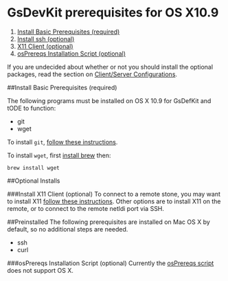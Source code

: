# GsDevKit prerequisites for OS X10.9

1. [Install Basic Prerequisites (required)](#install-basic-prerequisites-required)
3. [Install ssh (optional)](#install-ssh-optional)
4. [X11 Client (optional)](#install-x11-client-optional)
2. [osPrereqs Installation Script (optional)](#osPrereqs-installation-script-optional)

If you are undecided about whether or not you should install the optional packages, read the section on [Client/Server Configurations][4].

##Install Basic Prerequisites (required)

The following programs must be installed on OS X 10.9 for GsDefKit and tODE to function:

  - git
  - wget

To install `git`, [follow these instructions][2].

To install `wget`, first [install brew][1] then:

```
brew install wget
```

##Optional Installs

###Install X11 Client (optional)
To connect to a remote stone, you may want to install X11 [follow these instructions][3]. Other options are to install X11 on the remote, or to connect to the remote netldi port via SSH.

##Preinstalled
The following prerequisites are installed on Mac OS X by default, so no additional steps are needed.
- ssh
- curl

###osPrereqs Installation Script (optional)
Currently the [osPrereqs script][5] does not support OS X.

[1]: http://coolestguidesontheplanet.com/setting-up-os-x-mavericks-and-homebrew/
[2]: http://git-scm.com/book/en/v2/Getting-Started-Installing-Git#Installing-on-Mac
[3]: http://xquartz.macosforge.org/landing/
[4]: osPrereqs.md#clientserver-configurations
[5]: ../../bin/osPrereqs
